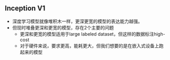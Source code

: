 ## Inception V1
- 深度学习模型就像堆积木一样，更深更宽的模型的表达能力越强。
- 但现时堆叠更深和更宽的模型，存在2个主要的问题
  - 更深和更宽的模型适用于large labeled dataset，但这样的数据标注high-cost
  - 对于硬件来说，要求更高，能耗更大，但我们想要的是在嵌入式设备上跑起来的模型
